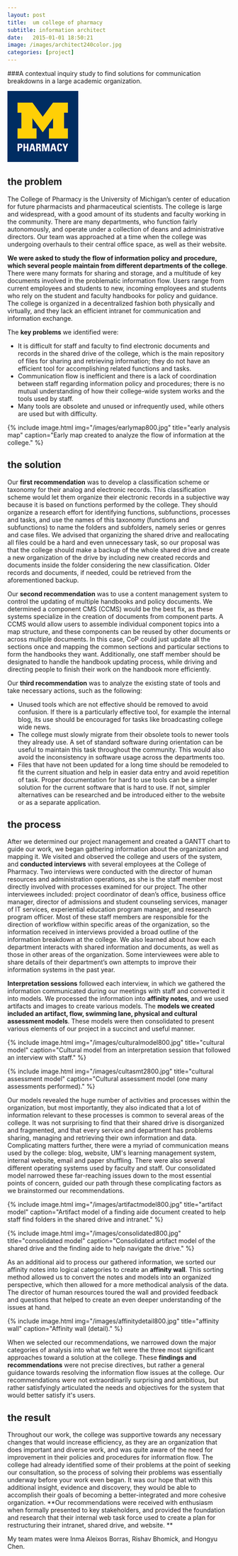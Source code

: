```yaml
---
layout: post
title:  um college of pharmacy
subtitle: information architect
date:   2015-01-01 18:50:21
image: /images/architect240color.jpg
categories: [project] 
---
```



###A contextual inquiry study to find solutions for communication breakdowns in a large academic organization.

<div class="image-wrapper">
	<img id="first-image" src="/images/mpharm.png" />
</div>

## the problem

The College of Pharmacy is the University of Michigan’s center of education for future pharmacists and pharmaceutical scientists. The college is large and widespread, with a good amount of its students and faculty working in the community. There are many departments, who function fairly autonomously, and operate under a collection of deans and administrative directors. Our team was approached at a time when the college was undergoing overhauls to their central office space, as well as their website.

**We were asked to study the flow of information policy and procedure, which several people maintain from different departments of the college**. There were many formats for sharing and storage, and a multitude of key documents involved in the problematic information flow. Users range from current employees and students to new, incoming employees and students who rely on the student and faculty handbooks for policy and guidance. The college is organized in a decentralized fashion both physically and virtually, and they lack an efficient intranet for communication and information exchange.

The **key problems** we identified were:

* It is difficult for staff and faculty to find electronic documents and records in the shared drive of the college, which is the main repository of files for sharing and retrieving information; they do not have an efficient tool for accomplishing related functions and tasks.  
* Communication flow is inefficient and there is a lack of coordination between staff regarding information policy and procedures; there is no mutual understanding of how their college-wide system works and the tools used by staff.
* Many tools are obsolete and unused or infrequently used, while others are used but with difficulty.

{% include image.html img="/images/earlymap800.jpg" title="early analysis map" caption="Early map created to analyze the flow of information at the college." %}

## the solution

Our **first recommendation** was to develop a classification scheme or taxonomy for their analog and electronic records. This classification scheme would let them organize their electronic records in a subjective way because it is based on functions performed by the college. They should organize a research effort for identifying functions, subfunctions, processes and tasks, and use the names of this taxonomy (functions and subfunctions) to name the folders and subfolders, namely series or genres and case files. We advised that organizing the shared drive and reallocating all files could be a hard and even unnecessary task, so our proposal was that the college should make a backup of the whole shared drive and create a new organization of the drive by including new created records and documents inside the folder considering the new classification. Older records and documents, if needed, could be retrieved from the aforementioned backup. 

Our **second recommendation** was to use a content management system to control the updating of multiple handbooks and policy documents. We determined a component CMS (CCMS) would be the best fix, as these systems specialize in the creation of documents from component parts. A CCMS would allow users to assemble individual component topics into a map structure, and these components can be reused by other documents or across multiple documents. In this case, CoP could just update all the sections once and mapping the common sections and particular sections to form the handbooks they want. Additionally, one staff member should be designated to handle the handbook updating process, while driving and directing people to finish their work on the handbook more efficiently. 

Our **third recommendation** was to analyze the existing state of tools and take necessary actions, such as the following:

* Unused tools which are not effective should be removed to avoid confusion. If there is a particularly effective tool, for example the internal blog, its use should be encouraged for tasks like broadcasting college wide news.
* The college must slowly migrate from their obsolete tools to newer tools they already use. A set of standard software during orientation can be useful to maintain this task throughout the community. This would also avoid the inconsistency in software usage across the departments too. 
* Files that have not been updated for a long time should be remodeled to fit the current situation and help in easier data entry and avoid repetition of task. 
Proper documentation for hard to use tools can be a simpler solution for the current software that is hard to use. If not, simpler alternatives can be researched and be introduced either to the website or as a separate application.


## the process

After we determined our project management and created a GANTT chart to guide our work, we began gathering information about the organization and mapping it. We visited and observed the college and users of the system, and **conducted interviews** with several employees at the College of Pharmacy. Two interviews were conducted with the director of human resources and administration operations, as she is the staff member most directly involved with processes examined for our project. The other interviewees included: project coordinator of dean’s office, business office manager, director of admissions and student counseling services, manager of IT services, experiential education program manager, and research program officer. Most of these staff members are responsible for the direction of workflow within specific areas of the organization, so the information received in interviews provided a broad outline of the information breakdown at the college. We also learned about how each department interacts with shared information and documents, as well as those in other areas of the organization. Some interviewees were able to share details of their department’s own attempts to improve their information systems in the past year.

**Interpretation sessions** followed each interview, in which we gathered the information communicated during our meetings with staff and converted it into models. We processed the information into **affinity notes**, and we used artifacts and images to create various models. The **models we created included an artifact, flow, swimming lane, physical and cultural assessment models**.  These models were then consolidated to present various elements of our project in a succinct and useful manner.

{% include image.html img="/images/culturalmodel800.jpg" title="cultural model" caption="Cultural model from an interpretation session that followed an interview with staff." %}

{% include image.html img="/images/cultasmt2800.jpg" title="cultural assessment model" caption="Cultural assessment model (one many assessments performed)." %}

Our models revealed the huge number of activities and processes within the organization, but most importantly, they also indicated that a lot of information relevant to these processes is common to several areas of the college. It was not surprising to find that their shared drive is disorganized and fragmented, and that every service and department has problems sharing, managing and retrieving their own information and data. Complicating matters further, there were a myriad of communication means used by the college: blog, website, UM's learning management system, internal website, email and paper shuffling. There were also several different operating systems used by faculty and staff. Our consolidated model narrowed these far-reaching issues down to the most essential points of concern, guided our path through these complicating factors as we brainstormed our recommendations.

{% include image.html img="/images/artifactmodel800.jpg" title="artifact model" caption="Artifact model of a finding aide document created to help staff find folders in the shared drive and intranet." %}

{% include image.html img="/images/consolidated800.jpg" title="consolidated model" caption="Consolidated artifact model of the shared drive and the finding aide to help navigate the drive." %}

As an additional aid to process our gathered information, we sorted our affinity notes into logical categories to create an **affinity wall**. This sorting method allowed us to convert the notes and models into an organized perspective, which then allowed for a more methodical analysis of the data. The director of human resources toured the wall and provided feedback and questions that helped to create an even deeper understanding of the issues at hand.

{% include image.html img="/images/affinitydetail800.jpg" title="affinity wall" caption="Affinity wall (detail)." %}

When we selected our recommendations, we narrowed down the major categories of analysis into what we felt were the three most significant approaches toward a solution at the college. These **findings and recommendations** were not precise directives, but rather a general guidance towards resolving the information flow issues at the college. Our recommendations were not extraordinarily surprising and ambitious, but rather satisfyingly articulated the needs and objectives for the system that would better satisfy it's users.

## the result

Throughout our work, the college was supportive towards any necessary changes that would increase efficiency, as they are an organization that does important and diverse work, and was quite aware of the need for improvement in their policies and procedures for information flow.  The college had already identified some of their problems at the point of seeking our consultation, so the process of solving their problems was essentially underway before your work even began. It was our hope that with this additional insight, evidence and discovery, they would be able to accomplish their goals of becoming a better-integrated and more cohesive organization. **Our recommendations were received with enthusiasm when formally presented to key stakeholders, and provided the foundation and research that their internal web task force used to create a plan for restructuring their intranet, shared drive, and website. **

My team mates were Inma Aleixos Borras, Rishav Bhomick, and Hongyu Chen.
